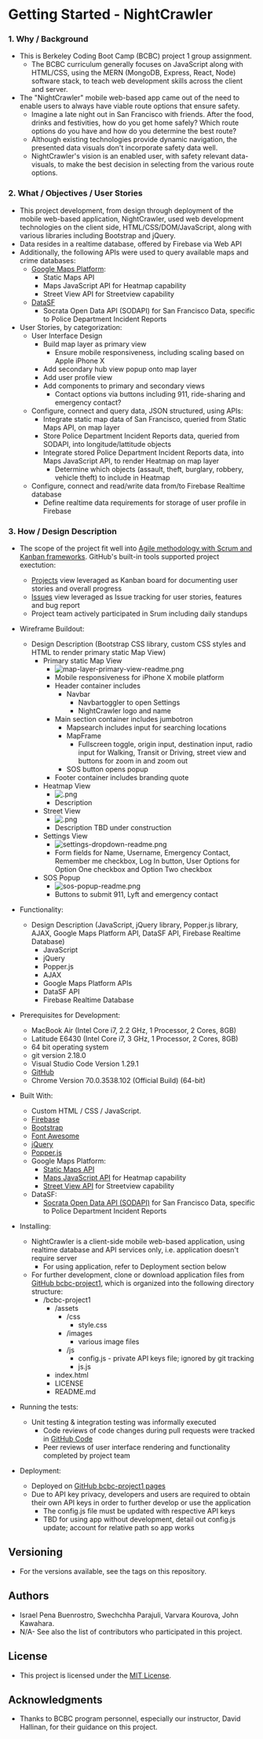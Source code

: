 # Getting Started - NightCrawler
### 1. Why / Background
  * This is Berkeley Coding Boot Camp (BCBC) project 1 group assignment.
    * The BCBC curriculum generally focuses on JavaScript along with HTML/CSS, using the MERN (MongoDB, Express, React, Node) software stack, to teach web development skills across the client and server. 
  * The "NightCrawler" mobile web-based app came out of the need to enable users to always have viable route options that ensure safety.
    * Imagine a late night out in San Francisco with friends. After the food, drinks and festivities, how do you get home safely? Which route options do you have and how do you determine the best route?
    * Although existing technologies provide dynamic navigation, the presented data visuals don't incorporate safety data well.
    * NightCrawler's vision is an enabled user, with safety relevant data-visuals, to make the best decision in selecting from the various route options. 

### 2. What / Objectives / User Stories
  * This project development, from design through deployment of the mobile web-based application, NightCrawler, used web development technologies on the client side, HTML/CSS/DOM/JavaScript, along with various libraries including Bootstrap and jQuery.
  * Data resides in a realtime database, offered by Firebase via Web API
  * Additionally, the following APIs were used to query available maps and crime databases:
    * [Google Maps Platform](https://developers.google.com/maps/documentation/):
      * Static Maps API
      * Maps JavaScript API for Heatmap capability
      * Street View API for Streetview capability
    * [DataSF](https://datasf.org/opendata/)
      * Socrata Open Data API (SODAPI) for San Francisco Data, specific to Police Department Incident Reports
  * User Stories, by categorization:
    * User Interface Design
      * Build map layer as primary view
        * Ensure mobile responsiveness, including scaling based on Apple iPhone X
      * Add secondary hub view popup onto map layer
      * Add user profile view
      * Add components to primary and secondary views
        * Contact options via buttons including 911, ride-sharing and emergency contact?
    * Configure, connect and query data, JSON structured, using APIs:
      * Integrate static map data of San Francisco, queried from Static Maps API, on map layer
      * Store Police Department Incident Reports data, queried from SODAPI, into longitude/lattitude objects
      * Integrate stored Police Department Incident Reports data, into Maps JavaScript API, to render Heatmap on map layer
        * Determine which objects (assault, theft, burglary, robbery, vehicle theft) to include in Heatmap 
    * Configure, connect and read/write data from/to Firebase Realtime database
      * Define realtime data requirements for storage of user profile in Firebase 

### 3. How / Design Description
  * The scope of the project fit well into [Agile methodology with Scrum and Kanban frameworks](https://en.wikipedia.org/wiki/Agile_software_development). GitHub's built-in tools supported project exectution:
    * [Projects](https://github.com/jkawahara/bcbc-project1/projects/1) view leveraged as Kanban board for documenting user stories and overall progress 
    * [Issues](https://github.com/jkawahara/bcbc-project1/issues) view leveraged as Issue tracking for user stories, features and bug report
    * Project team actively participated in Srum including daily standups
  * Wireframe Buildout:
    * Design Description (Bootstrap CSS library, custom CSS styles and HTML to render primary static Map View)
      * Primary static Map View
        * ![map-layer-primary-view-readme.png](assets/images/map-layer-primary-view-readme.png "primary view")
        * Mobile responsiveness for iPhone X mobile platform
        * Header container includes
          * Navbar
            * Navbartoggler to open Settings
            * NightCrawler logo and name
        * Main section container includes jumbotron
          * Mapsearch includes input for searching locations
          * MapFrame
            * Fullscreen toggle, origin input, destination input, radio input for Walking, Transit or Driving, street view and buttons for zoom in and zoom out 
          * SOS button opens popup
        * Footer container includes branding quote
      * Heatmap View
        * ![.png](bcbc-project1/assets/images/.png "heatmap view")
        * Description
      * Street View
        * ![.png](bcbc-project1/assets/images/.png "street view") 
        * Description TBD under construction
      * Settings View
        * ![settings-dropdown-readme.png](assets/images/settings-dropdown-readme.png "settings dropdown")
        * Form fields for Name, Username, Emergency Contact, Remember me checkbox, Log In button, User Options for Option One checkbox and Option Two checkbox
      * SOS Popup
        * ![sos-popup-readme.png](assets/images/sos-popup-readme.png "sos popup")
        * Buttons to submit 911, Lyft and emergency contact
  * Functionality:
    * Design Description (JavaScript, jQuery library, Popper.js library, AJAX, Google Maps Platform API, DataSF API, Firebase Realtime Database)
      * JavaScript
      * jQuery
      * Popper.js
      * AJAX
      * Google Maps Platform APIs
      * DataSF API
      * Firebase Realtime Database

  * Prerequisites for Development:
    * MacBook Air (Intel Core i7, 2.2 GHz, 1 Processor, 2 Cores, 8GB)
    * Latitude E6430 (Intel Core i7, 3 GHz, 1 Processor, 2 Cores, 8GB)
    * 64 bit operating system 
    * git version 2.18.0
    * Visual Studio Code Version 1.29.1
    * [GitHub](https://github.com/jkawahara/firebase)
    * Chrome Version 70.0.3538.102 (Official Build) (64-bit)

  * Built With:
    * Custom HTML / CSS / JavaScript.
    * [Firebase](https://www.gstatic.com/firebasejs/5.5.9/firebase.js)
    * [Bootstrap](https://getbootstrap.com/docs/4.1/getting-started/introduction/)
    * [Font Awesome](https://fontawesome.com/start)
    * [jQuery](https://cdnjs.cloudflare.com/ajax/libs/jquery/3.2.1/jquery.min.js)
    * [Popper.js](https://popper.js.org/popper-documentation.html)
    * Google Maps Platform:
      * [Static Maps API](https://developers.google.com/maps/documentation/maps-static/intro)
      * [Maps JavaScript API](https://developers.google.com/maps/documentation/javascript/tutorial) for Heatmap capability
      * [Street View API](https://developers.google.com/maps/documentation/streetview/intro) for Streetview capability
    * DataSF:
      * [Socrata Open Data API (SODAPI)](https://dev.socrata.com/foundry/data.sfgov.org/cuks-n6tp) for San Francisco Data, specific to Police Department Incident Reports

  * Installing:
    * NightCrawler is a client-side mobile web-based application, using realtime database and API services only, i.e. application doesn't require server
      * For using application, refer to Deployment section below
    * For further development, clone or download application files from [GitHub bcbc-project1](https://github.com/jkawahara/bcbc-project1), which is organized into the following directory structure:
      * /bcbc-project1
        * /assets
          * /css
            * style.css
          * /images
            * various image files
          * /js
            * config.js - private API keys file; ignored by git tracking
            * js.js
        * index.html
        * LICENSE
        * README.md

  * Running the tests:
    * Unit testing & integration testing was informally executed
      * Code reviews of code changes during pull requests were tracked in [GitHub Code](https://github.com/jkawahara/bcbc-project1)
      * Peer reviews of user interface rendering and functionality completed by project team

  * Deployment:
    * Deployed on [GitHub bcbc-project1 pages](https://jkawahara.github.io/bcbc-project1/)
    * Due to API key privacy, developers and users are required to obtain their own API keys in order to further develop or use the application
      * The config.js file must be updated with respective API keys
      * TBD for using app without development, detail out config.js update; account for relative path so app works    

## Versioning
  * For the versions available, see the tags on this repository.

## Authors
  * Israel Pena Buenrostro, Swechchha Parajuli, Varvara Kourova, John Kawahara.
  * N/A- See also the list of contributors who participated in this project.

## License
  * This project is licensed under the [MIT License](LICENSE).

## Acknowledgments
  * Thanks to BCBC program personnel, especially our instructor, David Hallinan,  for their guidance on this project.
